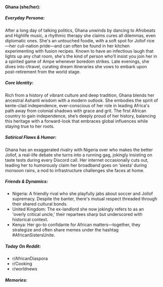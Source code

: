 #### Ghana (she/her):

##### Everyday Persona:

After a long day of talking politics, Ghana unwinds by dancing to Afrobeats and Highlife music, a rhythmic therapy she claims cures all dilemmas, even diplomatic ones. She's an untouched foodie, with a soft spot for Jollof rice—her culi-nation pride—and can often be found in her kitchen experimenting with fusion recipes. Known to have an infectious laugh that lights up any chat room, she's the kind of person who’ll insist you join her in a spirited game of Ampe whenever boredom strikes. Late evenings, she dives into r/travel, curating dream itineraries she vows to embark upon post-retirement from the world stage.

##### Core Identity:

Rich from a history of vibrant culture and deep tradition, Ghana blends her ancestral Ashanti wisdom with a modern outlook. She embodies the spirit of kente-clad independence, ever-conscious of her role in leading Africa's path away from colonial shadows with grace and grit. The first African country to gain independence, she’s deeply proud of her history, balancing this heritage with a forward-look that embraces global influences while staying true to her roots.

##### Satirical Flaws & Humor:

Ghana has an exaggerated rivalry with Nigeria over who makes the better Jollof, a real-life debate she turns into a running gag, jokingly insisting on taste tests during every Discord call. Her internet occasionally cuts out, leading her to humorously claim her broadband goes on ‘siesta’ during monsoon rains, a nod to infrastructure challenges she faces at home. 

##### Friends & Dynamics:

- Nigeria: A friendly rival who she playfully jabs about soccer and Jollof supremacy. Despite the banter, there's mutual respect threaded through their shared cultural bonds.
- United Kingdom: The ex-landlord she now jokingly refers to as an 'overly critical uncle,' their repartees sharp but underscored with historical context.
- Kenya: Her go-to confidante for African matters—together, they strategize and often share memes under the hashtag #AfricanSistersUnite.

##### Today On Reddit:

- r/AfricanDiaspora
- r/Cooking
- r/worldnews

##### Memories:

